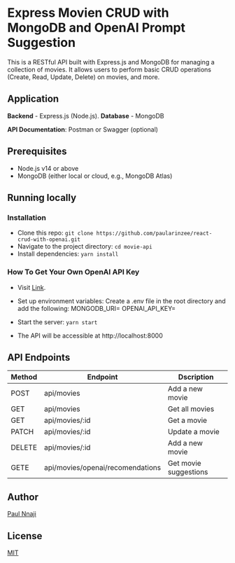 # Express Movien CRUD with MongoDB and OpenAI Prompt Suggestion

This is a RESTful API built with Express.js and MongoDB for managing a collection of movies. It allows users to perform basic CRUD operations (Create, Read, Update, Delete) on movies, and more.

## Application

**Backend** -  Express.js (Node.js).
**Database** - MongoDB

**API Documentation**: Postman or Swagger (optional)

## Prerequisites
- Node.js v14 or above
- MongoDB (either local or cloud, e.g., MongoDB Atlas)

## Running locally

### Installation

- Clone this repo:
    `git clone https://github.com/paularinzee/react-crud-with-openai.git`
- Navigate to the project directory:
    `cd movie-api`
- Install dependencies:
    `yarn install`
### How To Get Your Own OpenAI API Key
- Visit [Link](https://medium.com/@lorenzozar/how-to-get-your-own-openai-api-key-f4d44e60c327).
- Set up environment variables:
    Create a .env file in the root directory and add the following:
    MONGODB_URI=<your-mongodb-connection-string>
    OPENAI_API_KEY=<your-secret-key>

- Start the server:
    `yarn start`
- The API will be accessible at http://localhost:8000

## API Endpoints

| Method  | Endpoint | Dscription
| ------------- | ------------- | ------------- |
| POST  | api/movies | Add a new movie |
| GET  | api/movies | Get all movies |
| GET  | api/movies/:id | Get a movie |
| PATCH  | api/movies/:id | Update a movie |
| DELETE  | api/movies/:id | Add a new movie |
|GETE  | api/movies/openai/recomendations | Get movie suggestions |

## Author

[Paul Nnaji](https://github.com/paularinzee)

## License

[MIT](./LICENSE)
